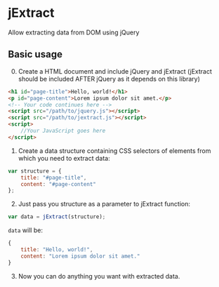 # jExtract
Allow extracting data from DOM using jQuery
## Basic usage
0. Create a HTML document and include jQuery and jExtract (jExtract should be included AFTER jQuery as it depends on this library)
```html
<h1 id="page-title">Hello, world!</h1>
<p id="page-content">Lorem ipsum dolor sit amet.</p>
<!-- Your code continues here -->
<script src="/path/to/jquery.js"></script>
<script src="/path/to/jextract.js"></script>
<script>
    //Your JavaScript goes here
</script>
```
1. Create a data structure containing CSS selectors of elements from which you need to extract data: 
```javascript
var structure = {
    title: "#page-title", 
    content: "#page-content"
};
```
2. Just pass you structure as a parameter to jExtract function: 
```javascript
var data = jExtract(structure);
```
`data` will be:
```javascript 
{
    title: "Hello, world!",
    content: "Lorem ipsum dolor sit amet."
}
```
3. Now you can do anything you want with extracted data. 
